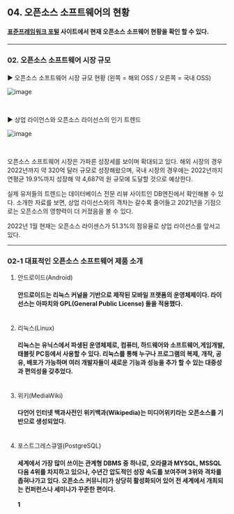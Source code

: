 <!-- 오픈소스소프트웨어 역사와 현황
    3. OSS 현재 현황-->

## 04. 오픈소스 소프트웨어의 현황
#### [표준프레임워크 포털](https://www.egovframe.go.kr/home/sub.do?menuNo=13) 사이트에서 현재 오픈소스 소프웨어 현황을 확인 할 수 있다.
----






### 02. 오픈소스 소프트웨어 시장 규모

#### 

▶ 오픈소스 소프트웨어 시장 규모 현황 (왼쪽 = 해외 OSS / 오른쪽 = 국내 OSS)
<br>

![image](https://cdn.comworld.co.kr/news/photo/202201/50514_41552_2440.png)

<br>

 ▶  상업 라이언스와 오픈소스 라이선스의 인기 트렌드
 <br>

![image](https://cdn.comworld.co.kr/news/photo/202201/50514_41553_2456.png)

<br>

오픈소스 소프트웨어 시장은 가파른 성장세를 보이며 확대되고 있다. 해외 시장의 경우 2022년까지 약 320억 달러 규모로 성장해왔으며, 국내 시장의 경우에는 2022년까지 연평균 19.9%까지 성장해  약 4,687억 원 규모에 도달할 것으로 예상한다.

실제 유저들의 트렌드는 데이터베이스 전문 리뷰 사이트인 DB엔진에서 확인해볼 수 있다. 소개한 자료를 보면, 상업 라이선스와의 격차는 갈수록 줄어들고 2021년을 기점으로는 오픈소스의 영향력이 더 커졌음을 볼 수 있다.

2022년 1월 현재는 오픈소스 라이센스가 51.3%의 점유율로 상업 라이선스를 앞서고 있다.<hr>
### 02-1 대표적인 오픈소스 소프트웨어 제품 소개
1. 안드로이드(Android)
    #### 안드로이드는 리눅스 커널을 기반으로 제작된 모바일 프랫폼의 운영체제이다. 라이선스는 아파치와 GPL(General Public License) 둘을 적용했다.<br><br>
2. 리눅스(Linux)
    #### 리눅스는 유닉스에서 파생된 운영체제로, 컴퓨터, 하드웨어와 소프트웨어,게임개발,태블릿 PC등에서 사용할 수 있다. 리눅스를 통해 누구나 프로그램의 복제, 개작, 공유, 배포가 가능하며 여러 개발자들이 새로운 기능과 성능을 추가 할 수 있는 대중성과 편의성을 갖추었다.<br><br>
3. 위키(MediaWiki)
    #### 다언어 인터넷 백과사전인 위키백과(Wikipedia)는 미디어위키라는 오픈소스를 기반으로 생성되었다.<br><br>
4. 포스트그레스큐엘(PostgreSQL)
    #### 세계에서 가장 많이 쓰이는 관계형 DBMS 중 하나로, 오라클과 MYSQL, MSSQL 다음 4위를 차지하고 있으나, 수년간 압도적인 성장 속도를 보여주며 3위와 격차를 좁혀나가고 있다. 오픈소스 커뮤니티가 상당히 활성화되어 있어 전 세계에서 개최되는 컨퍼런스나 세미나가 꾸준한 편이다.<br><br>1